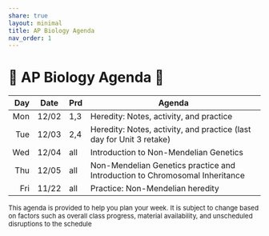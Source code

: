 ```yaml
---
share: true
layout: minimal
title: AP Biology Agenda
nav_order: 1
---
```

# 🧬 AP Biology Agenda 🦠

| Day | Date  | Prd | Agenda                                                                      |
| ---:|:-----:| --- | --------------------------------------------------------------------------- |
| Mon | 12/02 | 1,3 | Heredity: Notes, activity, and practice                                     |
| Tue | 12/03 | 2,4 | Heredity: Notes, activity, and practice (last day for Unit 3 retake)        |
| Wed | 12/04 | all | Introduction to Non-Mendelian Genetics                                      |
| Thu | 12/05 | all | Non-Mendelian Genetics practice and Introduction to Chromosomal Inheritance |
| Fri | 11/22 | all | Practice: Non-Mendelian heredity                                            |

<p style="font-size: small">
This agenda is provided to help you plan your week. It is subject to change based on factors such as overall class progress, material availability, and unscheduled disruptions to the schedule
</p>
